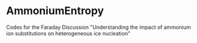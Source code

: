 # AmmoniumEntropy
Codes for the Faraday Discussion "Understanding the impact of ammonium ion substitutions on heterogeneous ice nucleation"
